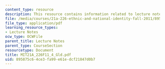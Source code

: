 ```yaml
---
content_type: resource
description: This resource contains information related to lecture notes.
file: /media/courses/21a-226-ethnic-and-national-identity-fall-2011/895875c64ce3fa99e61edcf21847d0b7_MIT21A_226F11_4_Gld.pdf
file_type: application/pdf
learning_resource_types:
- Lecture Notes
ocw_type: OCWFile
parent_title: Lecture Notes
parent_type: CourseSection
resourcetype: Document
title: MIT21A_226F11_4_Gld.pdf
uid: 895875c6-4ce3-fa99-e61e-dcf21847d0b7
---
```

